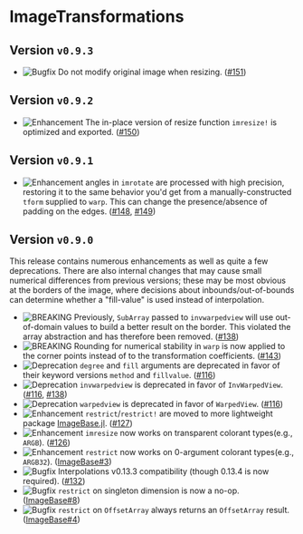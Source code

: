 # ImageTransformations

## Version `v0.9.3`

- ![Bugfix][badge-bugfix] Do not modify original image when resizing. ([#151](github-151))

## Version `v0.9.2`

- ![Enhancement][badge-enhancement] The in-place version of resize function `imresize!` is optimized and exported. ([#150](github-150))

## Version `v0.9.1`

- ![Enhancement][badge-enhancement] angles in `imrotate` are processed with high precision, restoring it to the same behavior you'd get from a manually-constructed
  `tform` supplied to `warp`. This can change the presence/absence of padding on the edges. ([#148][github-148], [#149](github-149))

## Version `v0.9.0`

This release contains numerous enhancements as well as quite a few deprecations. There are also
internal changes that may cause small numerical differences from previous versions; these may be
most obvious at the borders of the image, where decisions about inbounds/out-of-bounds can determine
whether a "fill-value" is used instead of interpolation.

- ![BREAKING][badge-breaking] Previously, `SubArray` passed to `invwarpedview` will use out-of-domain values to build a better result on the border. This violated the array abstraction and has therefore been removed. ([#138][github-138])
- ![BREAKING][badge-breaking] Rounding for numerical stability in `warp` is now applied to the corner points instead of to the transformation coefficients. ([#143][github-143])
- ![Deprecation][badge-deprecation] `degree` and `fill` arguments are deprecated in favor of their keyword versions `method` and `fillvalue`. ([#116][github-116])
- ![Deprecation][badge-deprecation] `invwarpedview` is deprecated in favor of `InvWarpedView`. ([#116][github-116], [#138][github-138])
- ![Deprecation][badge-deprecation] `warpedview` is deprecated in favor of `WarpedView`. ([#116][github-116])
- ![Enhancement][badge-enhancement] `restrict`/`restrict!` are moved to more lightweight package [ImageBase.jl]. ([#127][github-127])
- ![Enhancement][badge-enhancement] `imresize` now works on transparent colorant types(e.g., `ARGB`). ([#126][github-126])
- ![Enhancement][badge-enhancement] `restrict` now works on 0-argument colorant types(e.g., `ARGB32`). ([ImageBase#3][github-base-3])
- ![Bugfix][badge-bugfix] Interpolations v0.13.3 compatibility (though 0.13.4 is now required). ([#132][github-132])
- ![Bugfix][badge-bugfix] `restrict` on singleton dimension is now a no-op. ([ImageBase#8][github-base-8])
- ![Bugfix][badge-bugfix] `restrict` on `OffsetArray` always returns an `OffsetArray` result. ([ImageBase#4][github-base-4])


[github-151]: https://github.com/JuliaImages/ImageTransformations.jl/pull/151
[github-150]: https://github.com/JuliaImages/ImageTransformations.jl/pull/150
[github-149]: https://github.com/JuliaImages/ImageTransformations.jl/pull/149
[github-148]: https://github.com/JuliaImages/ImageTransformations.jl/pull/148
[github-143]: https://github.com/JuliaImages/ImageTransformations.jl/pull/143
[github-138]: https://github.com/JuliaImages/ImageTransformations.jl/pull/138
[github-132]: https://github.com/JuliaImages/ImageTransformations.jl/pull/132
[github-127]: https://github.com/JuliaImages/ImageTransformations.jl/pull/127
[github-126]: https://github.com/JuliaImages/ImageTransformations.jl/pull/126
[github-116]: https://github.com/JuliaImages/ImageTransformations.jl/pull/116
[github-base-8]: https://github.com/JuliaImages/ImageBase.jl/pull/8
[github-base-4]: https://github.com/JuliaImages/ImageBase.jl/pull/4
[github-base-3]: https://github.com/JuliaImages/ImageBase.jl/pull/3


[ImageBase.jl]: https://github.com/JuliaImages/ImageBase.jl


[badge-breaking]: https://img.shields.io/badge/BREAKING-red.svg
[badge-deprecation]: https://img.shields.io/badge/deprecation-orange.svg
[badge-feature]: https://img.shields.io/badge/feature-green.svg
[badge-enhancement]: https://img.shields.io/badge/enhancement-blue.svg
[badge-bugfix]: https://img.shields.io/badge/bugfix-purple.svg
[badge-security]: https://img.shields.io/badge/security-black.svg
[badge-experimental]: https://img.shields.io/badge/experimental-lightgrey.svg
[badge-maintenance]: https://img.shields.io/badge/maintenance-gray.svg

<!--
# Badges

![BREAKING][badge-breaking]
![Deprecation][badge-deprecation]
![Feature][badge-feature]
![Enhancement][badge-enhancement]
![Bugfix][badge-bugfix]
![Security][badge-security]
![Experimental][badge-experimental]
![Maintenance][badge-maintenance]
-->
